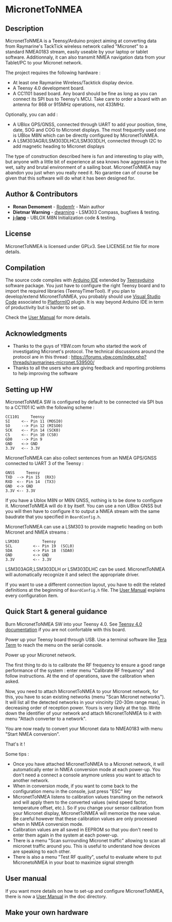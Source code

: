 # MicronetToNMEA

## Description

MicronetToNMEA is a Teensy/Arduino project aiming at converting data from Raymarine's TackTick wireless network called "Micronet" to a standard NMEA0183 stream, easily useable by your laptop or tablet software. Additionnaly, it can also transmit NMEA navigation data from your Tablet/PC to your Micronet network.

The project requires the following hardware :
- At least one Raymarine Wireless/Tacktick display device.
- A Teensy 4.0 development board.
- A CC1101 based board. Any board should be fine as long as you can connect its SPI bus to Teensy's MCU. Take care to order a board with an antenna for 868 or 915MHz operations, not 433MHz.

Optionally, you can add :
- A UBlox GPS/GNSS, connected through UART to add your position, time, date, SOG and COG to Micronet displays. The most frequently used one is UBlox M8N which can be directly configured by MicronetToNMEA.
- A LSM303AGR/LSM303DLHC/LSM303DLH, connected through I2C to add magnetic heading to Micronet displays

The type of construction described here is fun and interesting to play with, but anyone with a little bit
of experience at sea knows how aggressive is the wet, salty and brutal environment of a sailing boat.
MicronetToNMEA may abandon you just when you really need it. No garantee can of course be given that this software
will do what it has been designed for.

## Author & Contributors

* **Ronan Demoment** - [Rodemfr](https://github.com/Rodemfr) - Main author 
* **Dietmar Warning** - [dwarning](https://github.com/dwarning) - LSM303 Compass, bugfixes & testing.
* **[j-lang](https://github.com/j-lang)** - UBLOX M8N Initialization code & testing.

## License

MicronetToNMEA is licensed under GPLv3. See LICENSE.txt file for more details.

## Compilation

The source code compiles with [Arduino IDE](https://www.arduino.cc/en/software) extended by [Teensyduino](https://www.pjrc.com/teensy/td_download.html) software package. You just have to configure the right Teensy board and to import the required libraries (TeensyTimerTool). If you plan to develop/extend MicronetToNMEA, you probably should use [Visual Studio Code](https://code.visualstudio.com/) associated to [PlatformIO](https://platformio.org/) plugin. It is way beyond Arduino IDE in term of productivity but is harder to set up.

Check the [User Manual](https://github.com/Rodemfr/MicronetToNMEA/blob/master/doc/user_manual/user_manual.md) for more details.


## Acknowledgments

* Thanks to the guys of YBW.com forum who started the work of investigating Micronet's protocol. The technical discussions around the protocol are in this thread : https://forums.ybw.com/index.php?threads/raymarines-micronet.539500/
* Thanks to all the users who are giving feedback and reporting problems to help improving the software

## Setting up HW

MicronetToNMEA SW is configured by default to be connected via SPI bus to a CC1101 IC with the following scheme :

```
CC1101     Teensy
SI     <-- Pin 11 (MOSI0)
SO     --> Pin 12 (MISO0)
SCK    <-- Pin 14 (SCK0)
CS     <-- Pin 10 (CS0)
GD0    --> Pin 9
GND    <-> GND
3.3V   <-- 3.3V
```

MicronetToNMEA can also collect sentences from an NMEA GPS/GNSS connected to UART 3 of the Teensy :

```
GNSS     Teensy
TXD  --> Pin 15  (RX3)
RXD  <-- Pin 14  (TX3)
GND  <-> GND
3.3V <-- 3.3V
```

If you have a Ublox M8N or M6N GNSS, nothing is to be done to configure it. MicronetToNMEA will do it by itself. You can use a non UBlox GNSS but you will then have to configure it to output a NMEA stream with the same baudrate that you specified in `BoardConfig.h`.

MicronetToNMEA can use a LSM303 to provide magnetic heading on both Micronet and NMEA streams :

```
LSM303          Teensy
SCL         <-- Pin 19  (SCL0)
SDA         <-> Pin 18  (SDA0)
GND         <-> GND
3.3V        <-- 3.3V
```

LSM303AGR,LSM303DLH or LSM303DLHC can be used. MicronetToNMEA will automatically recognize it and select the appropriate driver.

If you want to use a different connection layout, you have to edit the related definitions at the beginning of `BoardConfig.h` file. The [User Manual](https://github.com/Rodemfr/MicronetToNMEA/blob/master/doc/user_manual/user_manual.md) explains every configuration item.

## Quick Start & general guidance

Burn MicronetToNMEA SW into your Teensy 4.0. See [Teensy 4.0 documentation](https://www.pjrc.com/store/teensy40.html) if you are not confortable with this board.

Power up your Teensy board through USB. Use a terminal software like [Tera Term](http://www.teraterm.org/) to reach the menu on the serial console.

Power up your Micronet network.

The first thing to do is to calibrate the RF frequency to ensure a good range performance of the system : enter menu "Calibrate RF frequency" and follow instructions. At the end of operations, save the calibration when asked. 

Now, you need to attach MicronetToNMEA to your Micronet network, for this, you have to scan existing networks
(menu "Scan Micronet networks"). It will list all the detected networks in your vincinity (20-30m range max), in decreasing
order of reception power. Yours is very likely at the top.
Write down the identifier of your network and attach MicronetToNMEA to it with menu "Attach converter to a network".
 
You are now ready to convert your Micronet data to NMEA0183 with menu "Start NMEA conversion".

That's it !

Some tips :

- Once you have attached MicronetToNMEA to a Micronet network, it will automatically enter in NMEA conversion mode at each power-up. You don't need a connect a console anymore unless you want to attach to another network.
- When in conversion mode, if you want to come back to the configuration menu in the console, just press "ESC" key
- MicronetToNMEA listens to calibration values transiting on the network and will apply them to the converted values (wind speed factor, temperature offset, etc.). So if you change your sensor calibration from your Micronet display, MicronetToNMEA will memorize the new value. Be careful however that these calibration values are only processed when in NMEA conversion mode.
- Calibration values are all saved in EEPROM so that you don't need to enter them again in the system at each power-up.
- There is a menu "Scan surrounding Micronet traffic" allowing to scan all micronet traffic around you. This is useful to understand how devices are speaking to each other.
- There is also a menu "Test RF quality", useful to evaluate where to put MicronetoNMEA in your boat to maximize signal strength
  
## User manual

If you want more details on how to set-up and configure MicronetToNMEA, there is now a [User Manual](https://github.com/Rodemfr/MicronetToNMEA/blob/master/doc/user_manual/user_manual.md) in the doc directory.

## Make your own hardware

